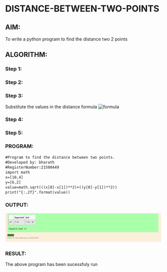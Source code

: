 # DISTANCE-BETWEEN-TWO-POINTS

## AIM:
To write a python program to find the distance two 2 points
## ALGORITHM:
### Step 1: 
### Step 2: 
### Step 3: 
Substitute the values in the distance formula  ![formula](/formula.jpg)
### Step 4: 
### Step 5: 
### PROGRAM:

```
#Program to find the distance between two points.
#Developed by: bharath
#RegisterNumber:21500449
import math
x=[10,4]
y=[6,2]
value=math.sqrt(((x[0]-x[1])**2)+((y[0]-y[1])**2))
print("{:.2f}".format(value))
```
  


### OUTPUT:
![label](op.png)


### RESULT:
The above program has been sucessfuly run